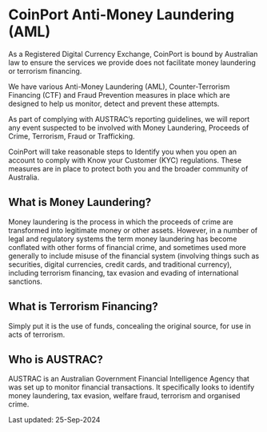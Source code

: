 # CoinPort Anti-Money Laundering (AML)

As a Registered Digital Currency Exchange, CoinPort is bound by Australian law to ensure the services we provide does not facilitate money laundering or terrorism financing.

We have various Anti-Money Laundering (AML), Counter-Terrorism Financing (CTF) and Fraud Prevention measures in place which are designed to help us monitor, detect and prevent these attempts.

As part of complying with AUSTRAC’s reporting guidelines, we will report any event suspected to be involved with Money Laundering, Proceeds of Crime, Terrorism, Fraud or Trafficking.

CoinPort will take reasonable steps to Identify you when you open an account to comply with Know your Customer (KYC) regulations. These measures are in place to protect both you and the broader community of Australia.

## What is Money Laundering?

Money laundering is the process in which the proceeds of crime are transformed into legitimate money or other assets. However, in a number of legal and regulatory systems the term money laundering has become conflated with other forms of financial crime, and sometimes used more generally to include misuse of the financial system (involving things such as securities, digital currencies, credit cards, and traditional currency), including terrorism financing, tax evasion and evading of international sanctions.

## What is Terrorism Financing?

Simply put it is the use of funds, concealing the original source, for use in acts of terrorism.

## Who is AUSTRAC?

AUSTRAC is an Australian Government Financial Intelligence Agency that was set up to monitor financial transactions. It specifically looks to identify money laundering, tax evasion, welfare fraud, terrorism and organised crime.

Last updated: 25-Sep-2024
